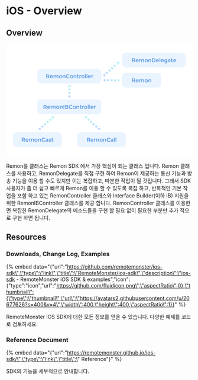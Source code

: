 # iOS - Overview

## Overview

![](../.gitbook/assets/ios-overview.png)

Remon를 클래스는 Remon SDK 에서 가장 핵심이 되는 클래스 입니다. Remon 클래스를 사용하고, RemonDelegate를 직접 구현 하여 Remon이 제공하는 통신 기능과 방송 기능을 이용 할 수도 있지만 이는 복잡하고, 따분한 작업이 될 것입니다. 그래서 SDK 사용자가 좀 더 쉽고 빠르게 Remon를 이용 할 수 있도록 복잡 하고, 반복적인 기본 작업을 포함 하고 있는 RemonController 클래스와 Interface Builder\(이하 IB\) 지원을 위한 RemonIBController 클래스를 제공 합니다. RemonController 클래스를 이용한면 복잡한 RemonDelegate의 메소드들을 구현 할 필요 없이 필요한 부분만 추가 적으로 구현 하면 됩니다.

## Resources

### Downloads, Change Log, Examples

{% embed data="{\"url\":\"https://github.com/remotemonster/ios-sdk\",\"type\":\"link\",\"title\":\"RemoteMonster/ios-sdk\",\"description\":\"ios-sdk - RemoteMonster iOS SDK & examples\",\"icon\":{\"type\":\"icon\",\"url\":\"https://github.com/fluidicon.png\",\"aspectRatio\":0},\"thumbnail\":{\"type\":\"thumbnail\",\"url\":\"https://avatars2.githubusercontent.com/u/20677626?s=400&v=4\",\"width\":400,\"height\":400,\"aspectRatio\":1}}" %}

RemoteMonster iOS SDK에 대한 모든 정보를 얻을 수 있습니다. 다양한 예제를 코드로 검토하세요.

### Reference Document

{% embed data="{\"url\":\"https://remotemonster.github.io/ios-sdk/\",\"type\":\"link\",\"title\":\"  Reference\"}" %}

SDK의 기능을 세부적으로 안내합니다.



